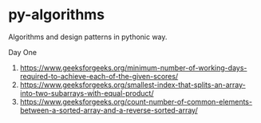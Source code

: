 # py-algorithms
Algorithms and design patterns in pythonic way.

Day One

1. https://www.geeksforgeeks.org/minimum-number-of-working-days-required-to-achieve-each-of-the-given-scores/
2. https://www.geeksforgeeks.org/smallest-index-that-splits-an-array-into-two-subarrays-with-equal-product/
3. https://www.geeksforgeeks.org/count-number-of-common-elements-between-a-sorted-array-and-a-reverse-sorted-array/
